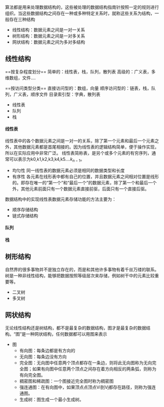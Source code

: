 算法都是用来处理数据结构的，这些被处理的数据结构指南针按照一定的规则进行组织。当这些数据结构之间存在一种或多种特定关系时，就称这些关系为结构，一般存在三种结构
- 线性结构：数据元素之间是一对一关系
- 树形结构：数据元素之间是一对多关系
- 网状结构：数据元素之间为多对多结构

## 线性结构
==按复杂程度划分==
简单的：线性表，栈，队列，散列表
高级的：广义表，多维数组，文件....

==按访问类型分类==
直接访问型的：数组，向量
顺序访问型的：链表，栈，队列，广义表，顺序文件
目录索引型：字典，散列表
- 线性表
- 队列
- 栈
#### 线性表
线性表中的各个数据元素之间是一对一的关系，除了第一个元素和最后一个元素之外，其他数据元素都是首尾相接的。因为线性表的逻辑结构简单，便于操作实现，所以在实际应用中非常广泛。
线性表简称表，是另个或多个元素的有穷序列，通常可以表示为k0,k1,k2,k3,k4,k5....$k_{n-1}$。
- 均匀性
同一线性表的数据元素必须是相同的数据类型和长度
- 有序性
各元素在线形表中都有自己的位置，并且数据元素之间相对位置是线形的。即存在唯一的“第一个”和“最后一个”的数据元素，除了第一个和最后一个外，其他元素前面只有一个数据元素直接前驱，后面只有一个直接后驱。

数据结构中的实现线性表数据元素存储功能的方法主要为：
- 顺序存储结构
- 链式存储结构  
#### 队列
#### 栈


## 树形结构
自然界的很多事物并不是独立存在的，而是和其他许多事物有着千丝万缕的联系。树是一种非线性结构，能够把数据按照等级层次来存储，例如树干中的元素比较重要等。
- 二叉树
- 多叉树
## 网状结构
无论线性结构还是树结构，都不是最复杂的数据结构，图才是最复杂的数据结构。“图”是一种网状结构，任何数据都可以用图来表示
- 图
  - 有向图：每条边都是有方向的
  - 无向图：每条边没有方向
  - 完全图：无向图中任意两个顶点都存在一条边，则将此无向图称为无向完全图；如果有向图中任意两个顶点之间存在着方向相反的两条弧，则称为有向完全图。
  - 稠密图和稀疏图：一个图接近完全图时称为稠密图
  - 强连通图：在有向图中，如果顶点点顶点Vi到Vj都存在路径，则称为强连通图。
  - 生成树：图生成一个最小生成树。
